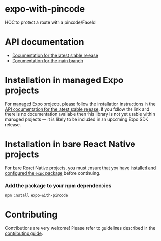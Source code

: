 # expo-with-pincode

HOC to protect a route with a pincode/FaceId

# API documentation

- [Documentation for the latest stable release](https://docs.expo.dev/versions/latest/sdk/with-pincode/)
- [Documentation for the main branch](https://docs.expo.dev/versions/unversioned/sdk/with-pincode/)

# Installation in managed Expo projects

For [managed](https://docs.expo.dev/archive/managed-vs-bare/) Expo projects, please follow the installation instructions in the [API documentation for the latest stable release](#api-documentation). If you follow the link and there is no documentation available then this library is not yet usable within managed projects &mdash; it is likely to be included in an upcoming Expo SDK release.

# Installation in bare React Native projects

For bare React Native projects, you must ensure that you have [installed and configured the `expo` package](https://docs.expo.dev/bare/installing-expo-modules/) before continuing.

### Add the package to your npm dependencies

```
npm install expo-with-pincode
```




# Contributing

Contributions are very welcome! Please refer to guidelines described in the [contributing guide]( https://github.com/expo/expo#contributing).
